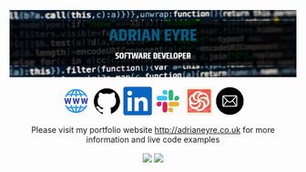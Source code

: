 <a href="http://adrianeyre.co.uk/"><img src="https://raw.githubusercontent.com/adrianeyre/adrianeyre/master/banner.png" alt="Github"><a>

<p align="center">
  <a href="http://adrianeyre.co.uk"><img src="https://raw.githubusercontent.com/adrianeyre/adrianeyre/master/website.png" alt="AdrianEyre.co.uk"><a>
  <a href="https://github.com/adrianeyre/adrianeyre"><img src="https://raw.githubusercontent.com/adrianeyre/adrianeyre/master/github.png" alt="Github"><a>
  <a href="https://www.linkedin.com/in/adrian-eyre-92b78390"><img src="https://raw.githubusercontent.com/adrianeyre/adrianeyre/master/linkedin.png" alt="Linkedin"><a>
  <a href="https://www.technottingham.com/slack"><img src="https://raw.githubusercontent.com/adrianeyre/adrianeyre/master/slack.png" alt="Slack"><a>
  <a href="https://www.codewars.com/users/adrian.eyre"><img src="https://raw.githubusercontent.com/adrianeyre/adrianeyre/master/codewars.jpg" alt="Codewars"><a>
  <a href="mailto:info@adrianeyre.co.uk"><img src="https://raw.githubusercontent.com/adrianeyre/adrianeyre/master/email.png" alt="Email"><a>
 </p>

<p align="center">
  Please visit my portfolio website <a href="http://adrianeyre.co.uk">http://adrianeyre.co.uk</a> for more information and live code examples
<p>

<p align="center">
  <img align="center" height="150px" src="https://github-readme-stats.vercel.app/api/top-langs/?username=adrianeyre&layout=compact&theme=radical" />
  <img align="center" height="150px"  src="https://github-readme-stats.vercel.app/api?username=adrianeyre&show_icons=true&theme=radical&&hide=contribs" />
<p>

